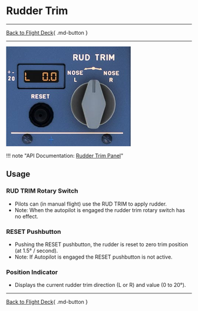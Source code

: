 # Rudder Trim

---

[Back to Flight Deck](../index.md){ .md-button }

---

![Rudder Trim Panel](../../../assets/a32nx-briefing/pedestal/Rudder-trim-Panel.jpg "Rudder Trim Panel")

!!! note "API Documentation: [Rudder Trim Panel](../../../../fbw-a32nx/a32nx-api/a32nx-flightdeck-api.md#rudder-trim)"

## Usage

###  RUD TRIM Rotary Switch

- Pilots can (in manual flight) use the RUD TRIM to apply rudder.
- Note: When the autopilot is engaged the rudder trim rotary switch has no effect.

### RESET Pushbutton

- Pushing the RESET pushbutton, the rudder is reset to zero trim position (at 1.5° / second).
- Note: If Autopilot is engaged the RESET pushbutton is not active.

### Position Indicator

- Displays the current rudder trim direction (L or R) and value (0 to 20°).

---

[Back to Flight Deck](../index.md){ .md-button }



